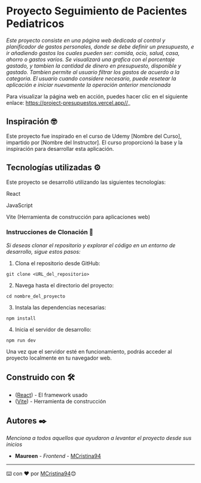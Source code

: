 # Proyecto Seguimiento de Pacientes Pediatricos

_Este proyecto consiste en una página web dedicada al control y planificador de gastos personales, donde se debe definir un presupuesto, e ir añadiendo gastos los cuales pueden ser: comida, ocio, salud, casa, ahorro o gastos varios. Se visualizará una grafica con el porcentaje gastado, y tambien la cantidad de dinero en presupuesto, disponible y gastado.
Tambien permite al usuario filtrar los gastos de acuerdo a la categoria. El usuario cuando considere necesario, puede resetear la aplicación e iniciar nuevamente la operación anterior mencionada_

Para visualizar la página web en acción, puedes hacer clic en el siguiente enlace: https://project-presupuestos.vercel.app//_


## Inspiración 🤓
Este proyecto fue inspirado en el curso de Udemy [Nombre del Curso], impartido por [Nombre del Instructor]. El curso proporcionó la base y la inspiración para desarrollar esta aplicación.

## Tecnologías utilizadas ⚙️

Este proyecto se desarrolló utilizando las siguientes tecnologías:

React

JavaScript

Vite (Herramienta de construcción para aplicaciones web)




### Instrucciones de Clonación 🔧

_Si deseas clonar el repositorio y explorar el código en un entorno de desarrollo, sigue estos pasos:_


1. Clona el repositorio desde GitHub:
```
git clone <URL_del_repositorio>
```
2. Navega hasta el directorio del proyecto:
```
cd nombre_del_proyecto
```
3. Instala las dependencias necesarias:
```
npm install

```
4. Inicia el servidor de desarrollo:
```
npm run dev
```
Una vez que el servidor esté en funcionamiento, podrás acceder al proyecto localmente en tu navegador web.



## Construido con 🛠️


* ([React](https://es.react.dev/learn/installation)) - El framework usado
* ([Vite](https://es.vitejs.dev/guide/)) - Herramienta de construcción



## Autores ✒️

_Menciona a todos aquellos que ayudaron a levantar el proyecto desde sus inicios_

* **Maureen** - *Frontend* - [MCristina94](https://github.com/MCristina94)



---
⌨️ con ❤️ por [MCristina94](https://github.com/MCristina94)😊

